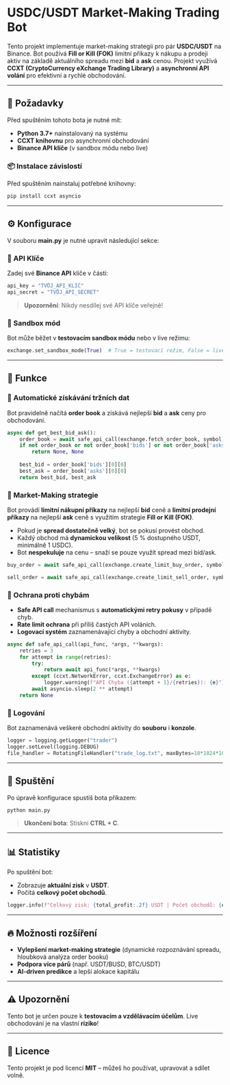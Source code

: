 # USDC/USDT Market-Making Trading Bot

Tento projekt implementuje market-making strategii pro pár **USDC/USDT** na Binance. Bot používá **Fill or Kill (FOK)** limitní příkazy k nákupu a prodeji aktiv na základě aktuálního spreadu mezi **bid** a **ask** cenou. Projekt využívá **CCXT (CryptoCurrency eXchange Trading Library)** a **asynchronní API volání** pro efektivní a rychlé obchodování.

---

## 📌 Požadavky

Před spuštěním tohoto bota je nutné mít:
- **Python 3.7+** nainstalovaný na systému
- **CCXT knihovnu** pro asynchronní obchodování
- **Binance API klíče** (v sandbox módu nebo live)

### 📦 Instalace závislostí

Před spuštěním nainstaluj potřebné knihovny:

```bash
pip install ccxt asyncio
```

---

## ⚙️ Konfigurace

V souboru **main.py** je nutné upravit následující sekce:

### 🔑 API Klíče

Zadej své **Binance API** klíče v části:

```python
api_key = "TVŮJ_API_KLÍČ"
api_secret = "TVŮJ_API_SECRET"
```

> **Upozornění**: Nikdy nesdílej své API klíče veřejně!

### 📡 Sandbox mód

Bot může běžet v **testovacím sandbox módu** nebo v live režimu:

```python
exchange.set_sandbox_mode(True)  # True = testovací režim, False = live obchodování
```

---

## 📜 Funkce

### 🔄 Automatické získávání tržních dat

Bot pravidelně načítá **order book** a získává nejlepší **bid** a **ask** ceny pro obchodování.

```python
async def get_best_bid_ask():
    order_book = await safe_api_call(exchange.fetch_order_book, symbol)
    if not order_book or not order_book['bids'] or not order_book['asks']:
        return None, None
    
    best_bid = order_book['bids'][0][0]
    best_ask = order_book['asks'][0][0]
    return best_bid, best_ask
```

### 🛒 Market-Making strategie

Bot provádí **limitní nákupní příkazy** na nejlepší **bid** ceně a **limitní prodejní příkazy** na nejlepší **ask** ceně s využitím strategie **Fill or Kill (FOK)**.

- Pokud je **spread dostatečně velký**, bot se pokusí provést obchod.
- Každý obchod má **dynamickou velikost** (5 % dostupného USDT, minimálně 1 USDC).
- Bot **nespekuluje** na cenu – snaží se pouze využít spread mezi bid/ask.

```python
buy_order = await safe_api_call(exchange.create_limit_buy_order, symbol, trade_size, best_bid, {'timeInForce': 'FOK'})
```

```python
sell_order = await safe_api_call(exchange.create_limit_sell_order, symbol, position["amount"], best_ask, {'timeInForce': 'FOK'})
```

### 🔄 Ochrana proti chybám

- **Safe API call** mechanismus s **automatickými retry pokusy** v případě chyb.
- **Rate limit ochrana** při příliš častých API voláních.
- **Logovací systém** zaznamenávající chyby a obchodní aktivity.

```python
async def safe_api_call(api_func, *args, **kwargs):
    retries = 3
    for attempt in range(retries):
        try:
            return await api_func(*args, **kwargs)
        except (ccxt.NetworkError, ccxt.ExchangeError) as e:
            logger.warning(f"API Chyba ({attempt + 1}/{retries}): {e}")
        await asyncio.sleep(2 ** attempt)
    return None
```

### 📝 Logování

Bot zaznamenává veškeré obchodní aktivity do **souboru** i **konzole**.

```python
logger = logging.getLogger("trader")
logger.setLevel(logging.DEBUG)
file_handler = RotatingFileHandler("trade_log.txt", maxBytes=10*1024*1024, backupCount=5)
```

---

## 🚀 Spuštění

Po úpravě konfigurace spustíš bota příkazem:

```bash
python main.py
```

> **Ukončení bota**: Stiskni **CTRL + C**.

---

## 📊 Statistiky

Po spuštění bot:
- Zobrazuje **aktuální zisk** v **USDT**.
- Počítá **celkový počet obchodů**.

```python
logger.info(f"Celkový zisk: {total_profit:.2f} USDT | Počet obchodů: {executed_trades}")
```

---

## 🔥 Možnosti rozšíření

- **Vylepšení market-making strategie** (dynamické rozpoznávání spreadu, hloubková analýza order booku)
- **Podpora více párů** (např. USDT/BUSD, BTC/USDT)
- **AI-driven predikce** a lepší alokace kapitálu

---

## ⚠️ Upozornění

Tento bot je určen pouze k **testovacím a vzdělávacím účelům**. Live obchodování je na vlastní **riziko**!

---

## 📌 Licence

Tento projekt je pod licencí **MIT** – můžeš ho používat, upravovat a sdílet volně.

